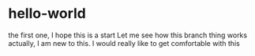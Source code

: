 # hello-world
the first one, I hope this is a start
Let me see how this branch thing works actually, I am new to this. I would really like to get comfortable with this
